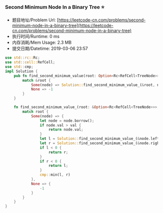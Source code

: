 
### Second Minimum Node In a Binary Tree :star:
- 题目地址/Problem Url: [https://leetcode-cn.com/problems/second-minimum-node-in-a-binary-tree](https://leetcode-cn.com/problems/second-minimum-node-in-a-binary-tree)
- 执行时间/Runtime: 0 ms 
- 内存消耗/Mem Usage: 2.3 MB
- 提交日期/Datetime: 2019-03-06 23:57

```rust
use std::rc::Rc;
use std::cell::RefCell;
use std::cmp;
impl Solution {
    pub fn find_second_minimum_value(root: Option<Rc<RefCell<TreeNode>>>) -> i32 {
        match &root {
            Some(node) => Solution::find_second_minimum_value_(&root, node.borrow().val),
            None => -1
        }
    }

    fn find_second_minimum_value_(root: &Option<Rc<RefCell<TreeNode>>>, val: i32) -> i32 {
        match root {
            Some(node) => {
                let node = node.borrow();
                if node.val > val {
                    return node.val;
                }
                let l = Solution::find_second_minimum_value_(&node.left, val);
                let r = Solution::find_second_minimum_value_(&node.right, val);
                if l < 0 {
                    return r;
                }
                if r < 0 {
                    return l;
                }
                cmp::min(l, r)
            },
            None => {
                -1
            }
        }
    }
}
```
